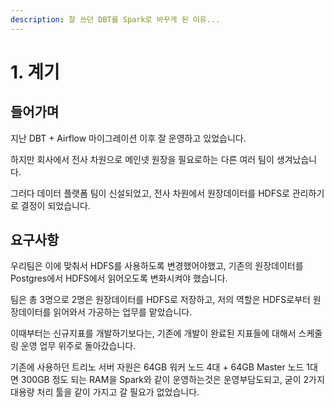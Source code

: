 ```yaml
---
description: 잘 쓰던 DBT를 Spark로 바꾸게 된 이유...
---
```


# 1. 계기

## 들어가며

지난 DBT + Airflow 마이그레이션 이후 잘 운영하고 있었습니다.

하지만 회사에서 전사 차원으로 메인넷 원장을 필요로하는 다른 여러 팀이 생겨났습니다.

그러다 데이터 플랫폼 팀이 신설되었고, 전사 차원에서 원장데이터를 HDFS로 관리하기로 결정이 되었습니다.



## 요구사항

우리팀은 이에 맞춰서 HDFS를 사용하도록 변경했어야했고, 기존의 원장데이터를 Postgres에서 HDFS에서 읽어오도록 변화시켜야 했습니다.

팀은 총 3명으로 2명은 원장데이터를 HDFS로 저장하고, 저의 역할은 HDFS로부터 원장데이터를 읽어와서 가공하는 업무를 맡았습니다.

이때부터는 신규지표를 개발하기보다는, 기존에 개발이 완료된 지표들에 대해서 스케줄링 운영 업무 위주로 돌아갔습니다.

기존에 사용하던 트리노 서버 자원은 64GB 워커 노드 4대 + 64GB Master 노드 1대면 300GB 정도 되는 RAM을 Spark와 같이 운영하는것은 운영부담도되고, 굳이 2가지 대용량 처리 툴을 같이 가지고 갈 필요가 없었습니다.



